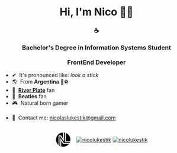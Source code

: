 <h1 align="center">Hi, I'm Nico 👋🏼</h1>
<h3 align="center">
  ☕
  <br/><br/>Bachelor's Degree in Information Systems Student<br/><br/>
  FrontEnd Developer<br/>
</h3>


- ✔&nbsp;&nbsp;It's pronounced like: *look a stick*
- 🌎&nbsp;&nbsp;From **Argentina** 🧉⚽
- 🐓&nbsp;&nbsp;**[River Plate](https://es.wikipedia.org/wiki/Club_Atl%C3%A9tico_River_Plate)** fan
- 🎵&nbsp;&nbsp;**Beatles** fan
- 🎮&nbsp;&nbsp;Natural born gamer<br/><br/>
- 📩&nbsp;&nbsp;Contact me: [nicolaslukestik@gmail.com](mailto:nicolaslukestik@gmail.com?subject=[From%20Your%20GitHub])<br/><br/>

<p align="center">
  &nbsp;&nbsp;&nbsp;&nbsp;&nbsp;&nbsp;
  <a href="https://nicolukestik.site" target="_blank"><img align="center" src="https://raw.githubusercontent.com/nlukestik/nlukestik/main/NL7%2Bmini.png" height="40" width="40" /></a>&nbsp;&nbsp;&nbsp;
  <a href="https://linkedin.com/in/nicolukestik" target="_blank"><img align="center" src="https://cdn-icons-png.flaticon.com/512/174/174857.png" alt="nicolukestik" height="38" width="38" /></a>
  <a href="https://instagram.com/nicolukestik" target="_blank"><img align="center" src="https://anthoncode.com/wp-content/uploads/2019/07/logo-minimalist-instagram.png?is-pending-load=1" alt="nicolukestik" height="40" width="61" /></a>
</p>

<!-- - 👯 I’m looking to collaborate on <br/>-->
<!-- - 🤔 I’m looking for help with ...<br/>-->
<!-- - 💬 Ask me about ...<br/> -->
